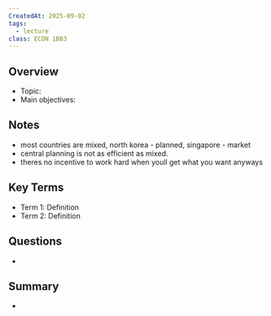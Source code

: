 ```yaml
---
CreatedAt: 2025-09-02
tags:
  - lecture
class: ECON 1BB3
---
```

## Overview
- Topic:
- Main objectives:

## Notes
- most countries are mixed, north korea - planned, singapore  - market
- central planning is not as efficient as mixed.
- theres no incentive to work hard when youll get what you want anyways

## Key Terms
- Term 1: Definition
- Term 2: Definition

## Questions
- 

## Summary
- 
